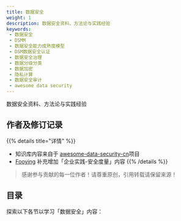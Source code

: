 ```yaml
---
title: 数据安全
weight: 1
description: 数据安全资料、方法论与实践经验
keywords:
 - 数据安全
 - DSMM
 - 数据安全能力成熟度模型
 - DSM数据安全认证
 - 数据安全治理
 - 数据分级分类
 - 数据加密
 - 隐私计算
 - 数据安全审计
 - awesome data security
---
```


数据安全资料、方法论与实践经验
<!--more-->

## 作者及修订记录
{{% details title="详情" %}}
- 知识库内容来自于 [awesome-data-security-cn](https://github.com/tuhaolam/awesome-data-security-cn)项目
- [Fooying](https://fooying.com) 补充增加「企业实践-安全度量」内容
{{% /details %}}

> 感谢参与贡献的每一位作者！请尊重原创，引用转载请保留来源！


## 目录
探索以下各节以学习「数据安全」内容：





